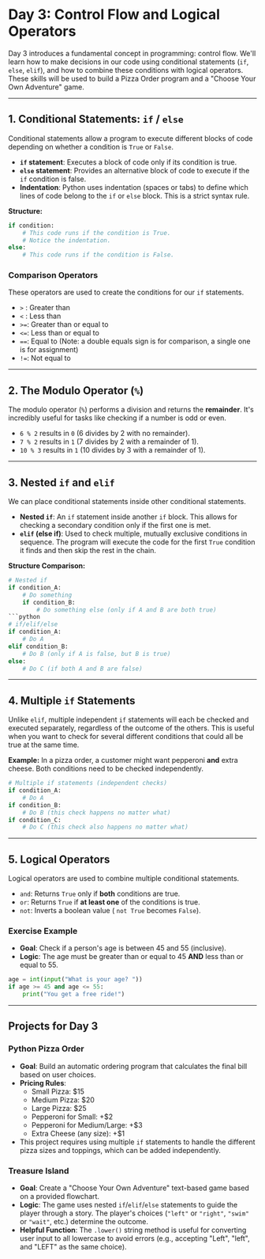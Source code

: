 # Day 3: Control Flow and Logical Operators

Day 3 introduces a fundamental concept in programming: control flow. We'll learn how to make decisions in our code using conditional statements (`if`, `else`, `elif`), and how to combine these conditions with logical operators. These skills will be used to build a Pizza Order program and a "Choose Your Own Adventure" game.

---

## 1. Conditional Statements: `if` / `else`

Conditional statements allow a program to execute different blocks of code depending on whether a condition is `True` or `False`.

-   **`if` statement**: Executes a block of code only if its condition is true.
-   **`else` statement**: Provides an alternative block of code to execute if the `if` condition is false.
-   **Indentation**: Python uses indentation (spaces or tabs) to define which lines of code belong to the `if` or `else` block. This is a strict syntax rule.

**Structure:**
```python
if condition:
    # This code runs if the condition is True.
    # Notice the indentation.
else:
    # This code runs if the condition is False.
```

### Comparison Operators
These operators are used to create the conditions for our `if` statements.

-   `>` : Greater than
-   `<` : Less than
-   `>=`: Greater than or equal to
-   `<=`: Less than or equal to
-   `==`: Equal to (Note: a double equals sign is for comparison, a single one is for assignment)
-   `!=`: Not equal to

---

## 2. The Modulo Operator (`%`)

The modulo operator (`%`) performs a division and returns the **remainder**. It's incredibly useful for tasks like checking if a number is odd or even.

-   `6 % 2` results in `0` (6 divides by 2 with no remainder).
-   `7 % 2` results in `1` (7 divides by 2 with a remainder of 1).
-   `10 % 3` results in `1` (10 divides by 3 with a remainder of 1).


---

## 3. Nested `if` and `elif`

We can place conditional statements inside other conditional statements.

-   **Nested `if`**: An `if` statement inside another `if` block. This allows for checking a secondary condition only if the first one is met.
-   **`elif` (else if)**: Used to check multiple, mutually exclusive conditions in sequence. The program will execute the code for the first `True` condition it finds and then skip the rest in the chain.

**Structure Comparison:**

```python
# Nested if
if condition_A:
    # Do something
    if condition_B:
        # Do something else (only if A and B are both true)
```python
# if/elif/else
if condition_A:
    # Do A
elif condition_B:
    # Do B (only if A is false, but B is true)
else:
    # Do C (if both A and B are false)
```

---

## 4. Multiple `if` Statements

Unlike `elif`, multiple independent `if` statements will each be checked and executed separately, regardless of the outcome of the others. This is useful when you want to check for several different conditions that could all be true at the same time.

**Example:** In a pizza order, a customer might want pepperoni **and** extra cheese. Both conditions need to be checked independently.

```python
# Multiple if statements (independent checks)
if condition_A:
    # Do A
if condition_B:
    # Do B (this check happens no matter what)
if condition_C:
    # Do C (this check also happens no matter what)
```

---

## 5. Logical Operators

Logical operators are used to combine multiple conditional statements.

-   `and`: Returns `True` only if **both** conditions are true.
-   `or`: Returns `True` if **at least one** of the conditions is true.
-   `not`: Inverts a boolean value ( `not True` becomes `False`).

### Exercise Example
- **Goal**: Check if a person's age is between 45 and 55 (inclusive).
- **Logic**: The age must be greater than or equal to 45 **AND** less than or equal to 55.

```python
age = int(input("What is your age? "))
if age >= 45 and age <= 55:
    print("You get a free ride!")
```

---

## Projects for Day 3

### Python Pizza Order
-   **Goal**: Build an automatic ordering program that calculates the final bill based on user choices.
-   **Pricing Rules**:
    -   Small Pizza: $15
    -   Medium Pizza: $20
    -   Large Pizza: $25
    -   Pepperoni for Small: +$2
    -   Pepperoni for Medium/Large: +$3
    -   Extra Cheese (any size): +$1
-   This project requires using multiple `if` statements to handle the different pizza sizes and toppings, which can be added independently.

### Treasure Island
-   **Goal**: Create a "Choose Your Own Adventure" text-based game based on a provided flowchart.
-   **Logic**: The game uses nested `if`/`elif`/`else` statements to guide the player through a story. The player's choices (`"left"` or `"right"`, `"swim"` or `"wait"`, etc.) determine the outcome.
-   **Helpful Function**: The `.lower()` string method is useful for converting user input to all lowercase to avoid errors (e.g., accepting "Left", "left", and "LEFT" as the same choice).

